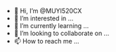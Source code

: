 - 👋 Hi, I’m @MUYI520CX
- 👀 I’m interested in ...
- 🌱 I’m currently learning ...
- 💞️ I’m looking to collaborate on ...
- 📫 How to reach me ...

<!---
MUYI520CX/MUYI520CX is a ✨ special ✨ repository because its `README.md` (this file) appears on your GitHub profile.
You can click the Preview link to take a look at your changes.
--->

